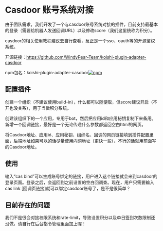 # Casdoor 账号系统对接

由于团队需求，我们开发了一个与casdoor账号系统对接的插件，目前支持最基本的登录（需要给机器人发送回调URL）以及修改score（我们这里统称为积分）。

casdoor的相关使用教程建议去自行查看，反正是一个sso、oauth等的开源鉴权系统。

开源链接：https://github.com/WindyPear-Team/koishi-plugin-adapter-casdoor

npm包名：koishi-plugin-adapter-casdoor[![npm](https://img.shields.io/npm/v/koishi-plugin-adapter-casdoor?style=flat-square)](https://www.npmjs.com/package/koishi-plugin-adapter-casdoor)

## 配置插件

创建一个组织（不建议使用build-in），什么都可以随便取，但score建议开启（不开也没关系），用于当做积分系统。

创建该组织下的一个应用，专用于bot，然后把应用id和应用秘钥复制下来备用。新增一个回调链接，最好是一个无论传递什么参数都返回空白html的网页。

将Casdoor地址、应用id、应用秘钥、组织名、回调的网页链接填到插件配置里面，后端地址如果可以的话尽量使用内网地址（更快一些），不行的话就用前面写的Casdoor地址。

## 使用

输入“cas bind”可以生成账号绑定的链接，用户进入这个链接就会来到casdoor的登录页面。登录之后，会返回到之前设置的空白回调查。现在，用户只需要输入cas link [回调页链接]就可以绑定casdoor账号了，是不是很简单？

## 目前存在的问题

我们不是很会对接权限系统和rate-limit，导致设置积分以及单日签到次数限制还没做，请自行在后台指令管理里面加上喔！